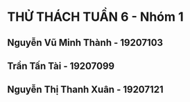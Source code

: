 # THỬ THÁCH TUẦN 6 - Nhóm 1

## Nguyễn Vũ Minh Thành - 19207103

## Trần Tấn Tài - 19207099

## Nguyễn Thị Thanh Xuân - 19207121
